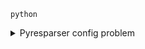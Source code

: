 `python`
<details>
  <summary>Pyresparser config problem</summary>
  Pyresparser is a simple resume parser used for extracting information from resumes.
  Features
Extract name

Extract email

Extract mobile numbers

Extract skills

Extract total experience

Extract college name

Extract degree

Extract designation

Extract company names
  
  - Virtual Environment 
  - Item 2
    - Sub-item 1
    - Sub-item 2
  - Item 3
  
</details>
